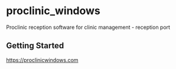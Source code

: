 # proclinic_windows

Proclinic reception software for clinic management - reception port

## Getting Started

https://proclinicwindows.com
